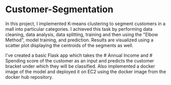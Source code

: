 # Customer-Segmentation

In this project, I implemented K-means clustering to segment customers in a mall into particular categories. I achieved this task by performing data cleaning, data analysis, data splitting, training and then using the "Elbow Method", model training, and prediction. Results are visualized using a scatter plot displaying the centroids of the segments as well.

I've created a basic Flask app which takes the # Annual Income and # Spending score of the customer as an input and predicts the customer bracket under which they will be classified. Also implemented a docker image of the model and deployed it on EC2 using the docker image from the docker hub repository. 

